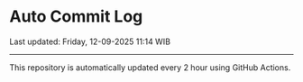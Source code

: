 # Auto Commit Log

Last updated: Friday, 12-09-2025 11:14 WIB

---

This repository is automatically updated every 2 hour using GitHub Actions.
